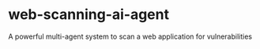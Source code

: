 # web-scanning-ai-agent
A powerful multi-agent system to scan a web application for vulnerabilities
